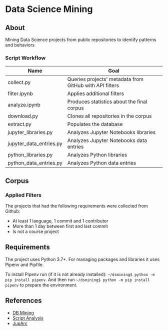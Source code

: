 # Data Science Mining

## About
Mining Data Science projects from public repositories to identify patterns and behaviors

### Script Workflow
| Name                      | Goal                                                    |
| --------------------------|---------------------------------------------------------|  
| collect.py                | Queries projects' metadata from GitHub with API filters | 
| filter.ipynb              | Applies additional filters                              |
| analyze.ipynb             | Produces statistics about the final corpus              | 
| download.py               | Clones all repositories in the corpus                   |
| extract.py                | Populates the database                |
| jupyter_libraries.py        | Analyzes Jupyter Notebooks libraries                    |
| jupyter_data_entries.py   | Analyzes Jupyter Notebooks data entries                 |
| python_libraries.py       | Analyzes Python libraries                               |
| python_data_entries.py    | Analyzes Python data entries                            |

## Corpus
### Applied Filters
The projects that had the following requirements were collected from Github:
- At least 1 language, 1 commit and 1 contributor
- More than 1 day between first and last commit
- Is not a course project

## Requirements
The project uses Python 3.7+.  For managing packages and libraries it uses Pipenv and Pipfile.

To install Pipenv run (if it is not already installed): ``~/dsmining$ python -m pip install pipenv``.
And then run ``~/dsmining$ python -m pip install pipenv`` to prepare the environment.

## References
- [DB Mining](https://github.com/gems-uff/db-mining)
- [Script Analysis](https://github.com/dew-uff/script-analysis)
- [JupArc](https://github.com/gems-uff/jupyter-archaeology)
